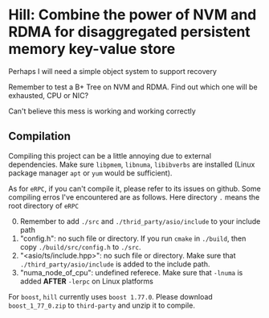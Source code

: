 # Hill: Combine the power of NVM and RDMA for disaggregated persistent memory key-value store


Perhaps I will need a simple object system to support recovery

Remember to test a B+ Tree on NVM and RDMA. Find out which one will be exhausted, CPU or NIC?

Can't believe this mess is working and working correctly

## Compilation
Compiling this project can be a little annoying due to external dependencies. Make sure `libpmem`, `libnuma`, `libibverbs` are installed (Linux package manager `apt` or `yum` would be sufficient). 

As for `eRPC`, if you can't compile it, please refer to its issues on github. Some compiling erros I've encountered  are as follows. Here directory `.` means the root directory of `eRPC`

0. Remember to add `./src` and `./thrid_party/asio/include` to your include path
1. "config.h": no such file or directory. If you run `cmake` in `./build`, then copy `./build/src/config.h` to `./src`.
2. "<asio/ts/include.hpp>": no such file or directory. Make sure that `./third_party/asio/include` is added to the include path.
3. "numa\_node\_of\_cpu": undefined referece. Make sure that `-lnuma` is added **AFTER** `-lerpc` on Linux platforms

For `boost`, `hill` currently uses `boost 1.77.0`. Please download `boost_1_77_0.zip` to `third-party` and unzip it to compile.
